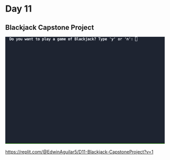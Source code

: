 # Day 11
## Blackjack Capstone Project

![BJ-Capstone-Project](BJ-Capstone-Project.gif)

https://replit.com/@EdwinAguilar5/D11-Blackjack-CapstoneProject?v=1





